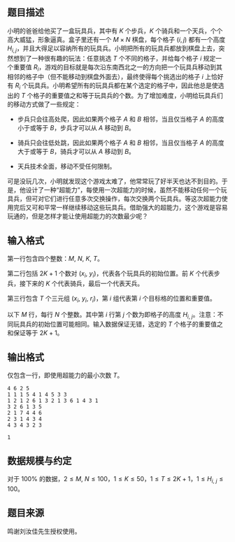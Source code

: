 ## 题目描述

小明的爸爸给他买了一盒玩具兵，其中有 $K$ 个步兵，$K$ 个骑兵和一个天兵，个个高大威猛，形象逼真。盒子里还有一个 $M\times N$ 棋盘，每个格子 $(i,j)$ 都有一个高度 $H_{i,j}$，并且大得足以容纳所有的玩具兵。小明把所有的玩具兵都放到棋盘上去，突然想到了一种很有趣的玩法：任意挑选 $T$ 个不同的格子，并给每个格子 $i$ 规定一个重要值 $R_i$，游戏的目标就是每次沿东南西北之一的方向把一个玩具兵移动到其相邻的格子中（但不能移动到棋盘外面去），最终使得每个挑选出的格子 $i$ 上恰好有 $R_i$ 个玩具兵。小明希望所有的玩具兵都在某个选定的格子中，因此他总是使选出的 $T$ 个格子的重要值之和等于玩具兵的个数。为了增加难度，小明给玩具兵们的移动方式做了一些规定：

- 步兵只会往高处爬，因此如果两个格子 $A$ 和 $B$ 相邻，当且仅当格子 $A$ 的高度小于或等于 $B$，步兵才可以从 $A$ 移动到 $B$。

- 骑兵只会往低处跳，因此如果两个格子 $A$ 和 $B$ 相邻，当且仅当格子 $A$ 的高度大于或等于 $B$，骑兵才可以从 $A$ 移动到 $B$。

- 天兵技术全面，移动不受任何限制。

可是没玩几次，小明就发现这个游戏太难了，他常常玩了好半天也达不到目的。于是，他设计了一种“超能力”，每使用一次超能力的时候，虽然不能移动任何一个玩具兵，但可对它们进行任意多次交换操作，每次交换两个玩具兵。等这次超能力使用完后又可和平常一样继续移动这些玩具兵。借助强大的超能力，这个游戏是容易玩通的，但是怎样才能让使用超能力的次数最少呢？

## 输入格式

第一行包含四个整数：$M,\ N,\ K,\ T$。

第二行包括 $2K+1$ 个数对 $(x_i,\ y_i)$，代表各个玩具兵的初始位置。前 $K$ 个代表步兵，接下来的 $K$ 个代表骑兵，最后一个代表天兵。

第三行包含 $T$ 个三元组 $(x_i,\ y_i,\ r_i)$，第 $i$ 组代表第 $i$ 个目标格的位置和重要值。

以下 $M$ 行，每行 $N$ 个整数。其中第 $i$ 行第 $j$ 个数为即格子的高度 $H_{i,\ j}$。注意：不同玩具兵的初始位置可能相同。输入数据保证无错，选定的 $T$ 个格子的重要值之和保证等于 $2K+1$。

## 输出格式

仅包含一行，即使用超能力的最小次数 $T$。

```input1
4 6 2 5
1 1 1 5 4 1 4 5 3 3
1 2 1 2 6 1 3 2 1 3 6 1 4 3 1
3 2 6 1 3 5
2 1 7 4 4 6
2 3 1 4 3 4
4 3 4 3 2 3
```

```output1
1
```

## 数据规模与约定

对于 $100\%$ 的数据，$2\leq M,\ N\leq 100$，$1\leq K\leq 50$，$1\leq T\leq 2K+1$，$1\leq H_{i,\ j}\leq 100$。

## 题目来源

鸣谢刘汝佳先生授权使用。